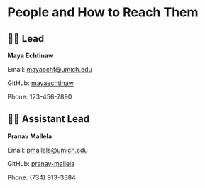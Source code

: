 # People and How to Reach Them

## 👩‍💻 Lead
**Maya Echtinaw**

Email: [mayaecht@umich.edu](mailto:mayaecht@umich.edu)

GitHub: [mayaechtinaw](github.com/mayaechtinaw)

Phone: 123-456-7890

## 🧑‍🏫 Assistant Lead
**Pranav Mallela**

Email: [pmallela@umich.edu](mailto:pmallela@umich.edu)

GitHub: [pranav-mallela](github.com/pranav-mallela)

Phone: (734) 913-3384
